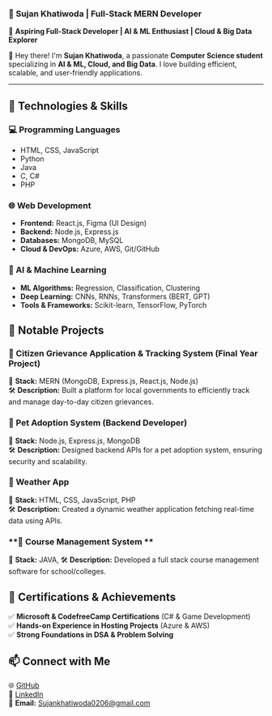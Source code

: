 ### 🌟 Sujan Khatiwoda | Full-Stack MERN Developer  

🚀 **Aspiring Full-Stack Developer | AI & ML Enthusiast | Cloud & Big Data Explorer**  

👋 Hey there! I'm **Sujan Khatiwoda**, a passionate **Computer Science student** specializing in **AI & ML, Cloud, and Big Data**. I love building efficient, scalable, and user-friendly applications.  

---

## 🚀 Technologies & Skills  

### **💻 Programming Languages**  
- HTML, CSS, JavaScript  
- Python  
- Java  
- C, C#  
- PHP  

### **🌐 Web Development**  
- **Frontend:** React.js, Figma (UI Design)  
- **Backend:** Node.js, Express.js  
- **Databases:** MongoDB, MySQL  
- **Cloud & DevOps:** Azure, AWS, Git/GitHub  

### **🤖 AI & Machine Learning**  
- **ML Algorithms:** Regression, Classification, Clustering  
- **Deep Learning:** CNNs, RNNs, Transformers (BERT, GPT)  
- **Tools & Frameworks:** Scikit-learn, TensorFlow, PyTorch  


## 📌 Notable Projects  

### **🔹 Citizen Grievance Application & Tracking System (Final Year Project)**  
📌 **Stack:** MERN (MongoDB, Express.js, React.js, Node.js)  
🛠️ **Description:** Built a platform for local governments to efficiently track and manage day-to-day citizen grievances.  

### **🔹 Pet Adoption System (Backend Developer)**  
📌 **Stack:** Node.js, Express.js, MongoDB  
🛠️ **Description:** Designed backend APIs for a pet adoption system, ensuring security and scalability.  

### **🔹 Weather App**  
📌 **Stack:** HTML, CSS, JavaScript, PHP  
🛠️ **Description:** Created a dynamic weather application fetching real-time data using APIs.  

### **🔹 Course Management System **  
📌 **Stack:** JAVA, 
🛠️ **Description:** Developed a full stack course management software for school/colleges.  


## 🎯 Certifications & Achievements  
✅ **Microsoft & CodefreeCamp Certifications** (C# & Game Development)  
✅ **Hands-on Experience in Hosting Projects** (Azure & AWS)  
✅ **Strong Foundations in DSA & Problem Solving**  


## 📫 Connect with Me  
🌐 [GitHub](https://github.com/sujan-0)  
💼 [LinkedIn](https://www.linkedin.com/in/sujan-khatiwoda-12982026a/)  
📧 **Email:** Sujankhatiwoda0206@gmail.com

